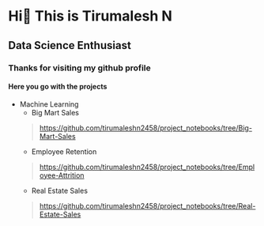 # Hi👋  This is Tirumalesh N
## Data Science Enthusiast 
### Thanks for visiting my github profile

#### Here you go with the projects

- Machine Learning
  - Big Mart Sales
  > https://github.com/tirumaleshn2458/project_notebooks/tree/Big-Mart-Sales
  - Employee Retention
  > https://github.com/tirumaleshn2458/project_notebooks/tree/Employee-Attrition
  - Real Estate Sales
  > https://github.com/tirumaleshn2458/project_notebooks/tree/Real-Estate-Sales
